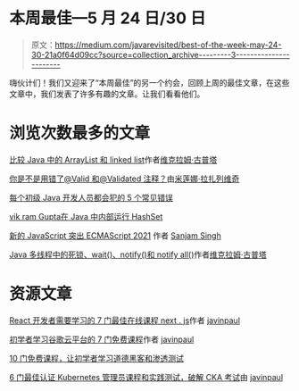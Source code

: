 # 本周最佳—5 月 24 日/30 日

> 原文：<https://medium.com/javarevisited/best-of-the-week-may-24-30-21a0f64d09cc?source=collection_archive---------3----------------------->

嗨伙计们！我们又迎来了“本周最佳”的另一个约会，回顾上周的最佳文章，在这些文章中，我们发表了许多有趣的文章。让我们看看他们。

# 浏览次数最多的文章

[比较 Java 中的 ArrayList 和 linked list](/javarevisited/arraylist-vs-linkedlist-your-next-interview-question-5cd824562be0)作者[维克拉姆·古普塔](https://medium.com/u/7a980d8abe25?source=post_page-----21a0f64d09cc--------------------------------)

[你是不是用错了@Valid 和@Validated 注释？](/javarevisited/are-you-using-valid-and-validated-annotations-wrong-b4a35ac1bca4)由[米莲娜·拉扎列维奇](https://medium.com/u/c4a7a9a3f407?source=post_page-----21a0f64d09cc--------------------------------)

[每个初级 Java 开发人员都会犯的 5 个常见错误](/javarevisited/5-common-mistakes-every-junior-java-developer-makes-7c8d50659e88)

[vik ram Gupta](/javarevisited/internal-working-of-hashset-in-java-e8b171fa3d41)[在 Java 中内部运行 HashSet](https://medium.com/u/7a980d8abe25?source=post_page-----21a0f64d09cc--------------------------------)

[新的 JavaScript 突出 ECMAScript 2021](/javarevisited/new-javascript-highlights-ecmascript-2021-2fdcc6538f08) 作者 [Sanjam Singh](https://medium.com/u/70bc1ef71f70?source=post_page-----21a0f64d09cc--------------------------------)

[Java 多线程中的死锁、wait()、notify()和 notify all()](/javarevisited/deadlock-wait-notify-and-notifyall-in-java-multi-threading-cf09522a6f74)作者[维克拉姆·古普塔](https://medium.com/u/7a980d8abe25?source=post_page-----21a0f64d09cc--------------------------------)

# 资源文章

[React 开发者需要学习的 7 门最佳在线课程 next . js](/javarevisited/7-best-online-courses-to-learn-next-js-for-react-developers-ced862a3864)作者 [javinpaul](https://medium.com/u/bb36d8439904?source=post_page-----21a0f64d09cc--------------------------------)

[初学者学习谷歌云平台的 7 门免费课程](/javarevisited/7-free-courses-to-learn-google-cloud-platform-for-beginners-cbb260fbd8e4)作者 [javinpaul](https://medium.com/u/bb36d8439904?source=post_page-----21a0f64d09cc--------------------------------)

[10 门免费课程，让初学者学习道德黑客和渗透测试](/javarevisited/10-free-courses-to-learn-ethical-hacking-and-penetration-testing-for-beginners-84e40104aa6c)

[6 门最佳认证 Kubernetes 管理员课程和实践测试，破解 CKA 考试](/javarevisited/6-best-certified-kubernetes-administrator-courses-and-practice-tests-to-crack-cka-exam-46a14549720f)由 [javinpaul](https://medium.com/u/bb36d8439904?source=post_page-----21a0f64d09cc--------------------------------)